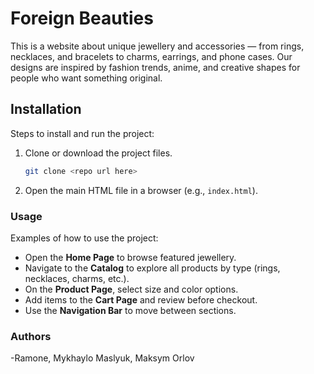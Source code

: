 # Foreign Beauties

This is a website about unique jewellery and accessories — from rings, necklaces, and bracelets to charms, earrings, and phone cases. Our designs are inspired by fashion trends, anime, and creative shapes for people who want something original.

## Installation

Steps to install and run the project:

1. Clone or download the project files.

   ```bash
   git clone <repo url here>
   ```
2. Open the main HTML file in a browser (e.g., `index.html`).


### Usage

Examples of how to use the project:

* Open the **Home Page** to browse featured jewellery.
* Navigate to the **Catalog** to explore all products by type (rings, necklaces, charms, etc.).
* On the **Product Page**, select size and color options.
* Add items to the **Cart Page** and review before checkout.
* Use the **Navigation Bar** to move between sections.

### Authors
-Ramone, Mykhaylo Maslyuk, Maksym Orlov
